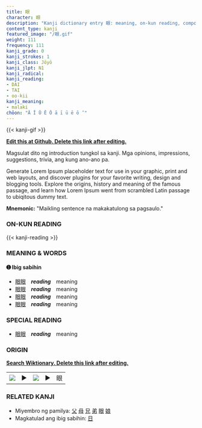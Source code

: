 ```yaml
---
title: 眼
character: 眼
description: "Kanji dictionary entry 眼: meaning, on-kun reading, compounds, origin, related kanji"
content_type: kanji
featured_image: "/眼.gif"
weight: 111
frequency: 111
kanji_grade: 0
kanji_strokes: 1
kanji_class: Jōyō
kanji_jlpt: N1
kanji_radical: 
kanji_reading: 
- DAI
- TAI
- oo-kii
kanji_meaning:
- malaki
chōon: "Ā Ī Ū Ē Ō ā ī ū ē ō ’"
---
```

[//]: # (Don't edit the line below. Kanji animated GIF code is automatically generated.)
{{< kanji-gif >}}

[//]: # (Edit below this line.)

**[Edit this at Github. Delete this link after editing.](https://github.com/tim0g/tim/tree/main/content/kanji/眼/index.md)**

Magsulat dito ng introduction tungkol sa kanji. Mga opinions, impressions, suggestions, trivia, ang kung ano-ano pa.

Generate Lorem Ipsum placeholder text for use in your graphic, print and web layouts, and discover plugins for your favorite writing, design and blogging tools. Explore the origins, history and meaning of the famous passage, and learn how Lorem Ipsum went from scrambled Latin passage to ubiqitous dummy text.
 
**Mnemonic:** "Maikling sentence na makakatulong sa pagsaulo."

### ON-KUN READING

[//]: # (Don't edit the line below. ON-KUN READING code is automatically generated.)
{{< kanji-reading >}}

### MEANING & WORDS

#### ➊ **Ibig sabihin**
  - [眼](../眼)[眼](../眼)　***reading***　meaning
  - [眼](../眼)[眼](../眼)　***reading***　meaning
  - [眼](../眼)[眼](../眼)　***reading***　meaning
  - [眼](../眼)[眼](../眼)　***reading***　meaning

### SPECIAL READING
  - [眼](../眼)[眼](../眼)　***reading***　meaning

### ORIGIN

**[Search Wiktionary. Delete this link after editing.](https://wiktionary.org/wiki/眼)**
<table class="kanji-table"><tr><td>
<img src="60px-眼-bronze.svg.png">
</td><td>▶</td><td>
<img src="60px-眼-oracle.svg.png">
</td><td>▶</td>
<td class="kanji-origin">眼</td>
</tr></table>

### RELATED KANJI
- Miyembro ng pamilya: [父](../父) [母](../母) [兄](../兄) [弟](../弟) [眼](../眼) [娘](../娘)
- Magkatulad ang ibig sabihin: [日](../日)
